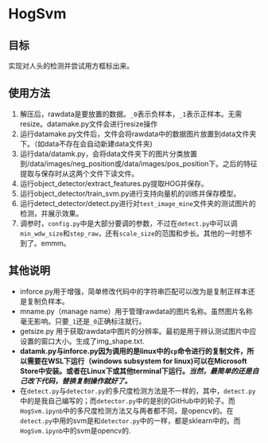 # HogSvm

## 目标
 实现对人头的检测并尝试用方框标出来。

## 使用方法
  1. 解压后，rawdata是要放置的数据。`_0`表示负样本，`_1`表示正样本。无需resize。datamake.py文件会进行resize操作
  2. 运行datamake.py文件后，文件会将rawdata中的数据图片放置到data文件夹下。（如data不存在会自动新建data文件夹)
  3. 运行data/datamk.py，会将data文件夹下的图片分类放置到/data/images/neg\_position或/data/images/pos\_position下。之后的特征提取与保存时从这两个文件下读文件。
  4. 运行object\_detector/extract\_features.py提取HOG并保存。
  5. 运行object\_detector/train\_svm.py进行支持向量机的训练并保存模型。
  6. 运行detect\_detector/detect.py进行对`test_image_mine`文件夹的测试图片的检测，并展示效果。
  7. 调参时，`config.py`中是大部分要调的参数，不过在`detect.py`中可以调`min_wdw_size`和`step_raw`，还有`scale_size`的范围和步长。其他的一时想不到了。emmm。

## 其他说明
- inforce.py用于增强，简单修改代码中的字符串匹配可以改为是复制正样本还是复制负样本。
- mname.py（manage name）用于管理rawdata的图片名称。虽然图片名称毫无影响。只要`_1`还是`_0`正确标注就行。
- getsize.py 用于获取rawdata中图片的分辨率。最初是用于辨认测试图片中应设置的窗口大小。生成了img\_shape.txt.
- __datamk.py与inforce.py因为调用的是linux中的`cp`命令进行的复制文件，所以需要在WSL下运行（windows subsystem for linux)可以在Microsoft Store中安装。或者在Linux下或其他terminal下运行。*当然，最简单的还是自己改下代码，替换复制操作就好了。*__
- 在`detect.py`与`detector.py`的多尺度检测方法是不一样的，其中，`detect.py`中的是我自己编写的；而`detector.py`中的是别的GitHub中的轮子。而`HogSvm.ipynb`中的多尺度检测方法又与两者都不同，是opencv的。在`detect.py`中用的svm是和`detector.py`中的一样，都是sklearn中的。而`HogSvm.ipynb`中的svm是opencv的.
